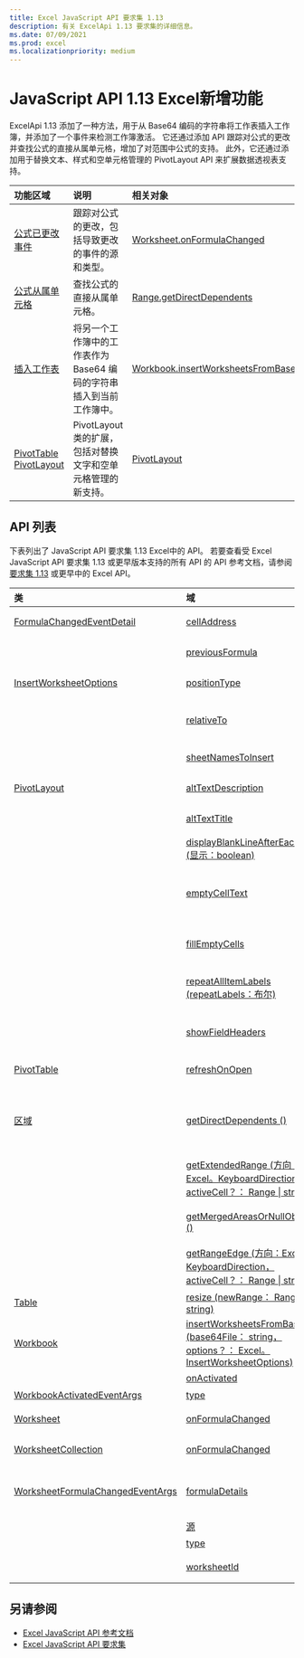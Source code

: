 ```yaml
---
title: Excel JavaScript API 要求集 1.13
description: 有关 ExcelApi 1.13 要求集的详细信息。
ms.date: 07/09/2021
ms.prod: excel
ms.localizationpriority: medium
---
```


# <a name="whats-new-in-excel-javascript-api-113"></a>JavaScript API 1.13 Excel新增功能

ExcelApi 1.13 添加了一种方法，用于从 Base64 编码的字符串将工作表插入工作簿，并添加了一个事件来检测工作簿激活。 它还通过添加 API 跟踪对公式的更改并查找公式的直接从属单元格，增加了对范围中公式的支持。 此外，它还通过添加用于替换文本、样式和空单元格管理的 PivotLayout API 来扩展数据透视表支持。

| 功能区域 | 说明 | 相关对象 |
|:--- |:--- |:--- |
| [公式已更改事件](../../excel/excel-add-ins-worksheets.md#detect-formula-changes) | 跟踪对公式的更改，包括导致更改的事件的源和类型。 | [Worksheet.onFormulaChanged](/javascript/api/excel/excel.worksheet#excel-excel-worksheet-onformulachanged-member)|
| [公式从属单元格](../../excel/excel-add-ins-ranges-precedents-dependents.md#get-the-direct-dependents-of-a-formula) | 查找公式的直接从属单元格。 | [Range.getDirectDependents](/javascript/api/excel/excel.range#excel-excel-range-getdirectdependents-member(1)) |
| [插入工作表](../../excel/excel-add-ins-workbooks.md#insert-a-copy-of-an-existing-workbook-into-the-current-one) | 将另一个工作簿中的工作表作为 Base64 编码的字符串插入到当前工作簿中。 | [Workbook.insertWorksheetsFromBase64](/javascript/api/excel/excel.workbook#excel-excel-workbook-insertworksheetsfrombase64-member(1)) |
| [PivotTable PivotLayout](../../excel/excel-add-ins-pivottables.md#other-pivotlayout-functions) | PivotLayout 类的扩展，包括对替换文字和空单元格管理的新支持。 | [PivotLayout](/javascript/api/excel/excel.pivotlayout) |

## <a name="api-list"></a>API 列表

下表列出了 JavaScript API 要求集 1.13 Excel中的 API。 若要查看受 Excel JavaScript API 要求集 1.13 或更早版本支持的所有 API 的 API 参考文档，请参阅[要求集 1.13](/javascript/api/excel?view=excel-js-1.13&preserve-view=true) 或更早中的 Excel API。

| 类 | 域 | 说明 |
|:---|:---|:---|
|[FormulaChangedEventDetail](/javascript/api/excel/excel.formulachangedeventdetail)|[cellAddress](/javascript/api/excel/excel.formulachangedeventdetail#excel-excel-formulachangedeventdetail-celladdress-member)|包含已更改公式的单元格的地址。|
||[previousFormula](/javascript/api/excel/excel.formulachangedeventdetail#excel-excel-formulachangedeventdetail-previousformula-member)|表示上一个公式，在更改之前。|
|[InsertWorksheetOptions](/javascript/api/excel/excel.insertworksheetoptions)|[positionType](/javascript/api/excel/excel.insertworksheetoptions#excel-excel-insertworksheetoptions-positiontype-member)|新工作表的当前工作簿中的插入位置。|
||[relativeTo](/javascript/api/excel/excel.insertworksheetoptions#excel-excel-insertworksheetoptions-relativeto-member)|引用参数的当前工作簿中的 `WorksheetPositionType` 工作表。|
||[sheetNamesToInsert](/javascript/api/excel/excel.insertworksheetoptions#excel-excel-insertworksheetoptions-sheetnamestoinsert-member)|要插入的单个工作表的名称。|
|[PivotLayout](/javascript/api/excel/excel.pivotlayout)|[altTextDescription](/javascript/api/excel/excel.pivotlayout#excel-excel-pivotlayout-alttextdescription-member)|数据透视表的替换文字说明。|
||[altTextTitle](/javascript/api/excel/excel.pivotlayout#excel-excel-pivotlayout-alttexttitle-member)|数据透视表的替换文字标题。|
||[displayBlankLineAfterEachItem (显示：boolean) ](/javascript/api/excel/excel.pivotlayout#excel-excel-pivotlayout-displayblanklineaftereachitem-member(1))|设置是否在每一项后显示一个空行。|
||[emptyCellText](/javascript/api/excel/excel.pivotlayout#excel-excel-pivotlayout-emptycelltext-member)|如果 为 ，则自动填充到数据透视表中任何空单元格中的文本 `fillEmptyCells == true`。|
||[fillEmptyCells](/javascript/api/excel/excel.pivotlayout#excel-excel-pivotlayout-fillemptycells-member)|指定是否应该使用 填充数据透视表中的空单元格 `emptyCellText`。|
||[repeatAllItemLabels (repeatLabels：布尔) ](/javascript/api/excel/excel.pivotlayout#excel-excel-pivotlayout-repeatallitemlabels-member(1))|设置数据透视表中所有字段的"重复所有项目标签"设置。|
||[showFieldHeaders](/javascript/api/excel/excel.pivotlayout#excel-excel-pivotlayout-showfieldheaders-member)|指定数据透视表是否显示字段标题 (字段标题和筛选器下拉列表) 。|
|[PivotTable](/javascript/api/excel/excel.pivottable)|[refreshOnOpen](/javascript/api/excel/excel.pivottable#excel-excel-pivottable-refreshonopen-member)|指定工作簿打开时数据透视表是否刷新。|
|[区域](/javascript/api/excel/excel.range)|[getDirectDependents () ](/javascript/api/excel/excel.range#excel-excel-range-getdirectdependents-member(1))|返回一 `WorkbookRangeAreas` 个对象，该对象表示包含同一工作表或多个工作表中单元格的所有直接从属单元格的范围。|
||[getExtendedRange (方向：Excel。KeyboardDirection， activeCell？： Range \| string) ](/javascript/api/excel/excel.range#excel-excel-range-getextendedrange-member(1))|返回一个 range 对象，该对象包括当前区域以及范围边缘，根据提供的方向。|
||[getMergedAreasOrNullObject () ](/javascript/api/excel/excel.range#excel-excel-range-getmergedareasornullobject-member(1))|返回一个 RangeAreas 对象，该对象代表此范围中的合并区域。|
||[getRangeEdge (方向：Excel。KeyboardDirection， activeCell？： Range \| string) ](/javascript/api/excel/excel.range#excel-excel-range-getrangeedge-member(1))|返回一个 range 对象，该对象是数据区域的边缘单元格，对应于提供的方向。|
|[Table](/javascript/api/excel/excel.table)|[resize (newRange： Range \| string) ](/javascript/api/excel/excel.table#excel-excel-table-resize-member(1))|将表格调整到新区域。|
|[Workbook](/javascript/api/excel/excel.workbook)|[insertWorksheetsFromBase64 (base64File： string， options？： Excel。InsertWorksheetOptions) ](/javascript/api/excel/excel.workbook#excel-excel-workbook-insertworksheetsfrombase64-member(1))|将源工作簿中的指定工作表插入到当前工作簿中。|
||[onActivated](/javascript/api/excel/excel.workbook#excel-excel-workbook-onactivated-member)|在激活工作簿时发生。|
|[WorkbookActivatedEventArgs](/javascript/api/excel/excel.workbookactivatedeventargs)|[type](/javascript/api/excel/excel.workbookactivatedeventargs#excel-excel-workbookactivatedeventargs-type-member)|获取事件的类型。|
|[Worksheet](/javascript/api/excel/excel.worksheet)|[onFormulaChanged](/javascript/api/excel/excel.worksheet#excel-excel-worksheet-onformulachanged-member)|在此工作表中更改一个或多个公式时发生。|
|[WorksheetCollection](/javascript/api/excel/excel.worksheetcollection)|[onFormulaChanged](/javascript/api/excel/excel.worksheetcollection#excel-excel-worksheetcollection-onformulachanged-member)|在此集合的任何工作表中更改一个或多个公式时发生。|
|[WorksheetFormulaChangedEventArgs](/javascript/api/excel/excel.worksheetformulachangedeventargs)|[formulaDetails](/javascript/api/excel/excel.worksheetformulachangedeventargs#excel-excel-worksheetformulachangedeventargs-formuladetails-member)|获取对象数组 `FormulaChangedEventDetail` ，其中包含有关所有已更改公式的详细信息。|
||[源](/javascript/api/excel/excel.worksheetformulachangedeventargs#excel-excel-worksheetformulachangedeventargs-source-member)|事件的源。|
||[type](/javascript/api/excel/excel.worksheetformulachangedeventargs#excel-excel-worksheetformulachangedeventargs-type-member)|获取事件的类型。|
||[worksheetId](/javascript/api/excel/excel.worksheetformulachangedeventargs#excel-excel-worksheetformulachangedeventargs-worksheetid-member)|获取公式发生更改的工作表的 ID。|

## <a name="see-also"></a>另请参阅

- [Excel JavaScript API 参考文档](/javascript/api/excel?view=excel-js-1.13&preserve-view=true)
- [Excel JavaScript API 要求集](excel-api-requirement-sets.md)
